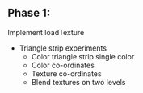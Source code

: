 ## Phase 1:

Implement loadTexture

- Triangle strip experiments
  - Color triangle strip single color
  - Color co-ordinates
  - Texture co-ordinates
  - Blend textures on two levels
